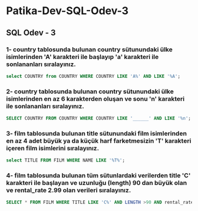 # Patika-Dev-SQL-Odev-3
## SQL Odev - 3

### 1- country tablosunda bulunan country sütunundaki ülke isimlerinden 'A' karakteri ile başlayıp 'a' karakteri ile sonlananları sıralayınız.

````sql
select COUNTRY from COUNTRY WHERE COUNTRY LIKE 'A%' AND LIKE '%A';
````

### 2- country tablosunda bulunan country sütunundaki ülke isimlerinden en az 6 karakterden oluşan ve sonu 'n' karakteri ile sonlananları sıralayınız.

````SQL
SELECT COUNTRY FROM COUNTRY WHERE COUNTRY LIKE '______' AND LIKE '%n';
````

### 3- film tablosunda bulunan title sütunundaki film isimlerinden en az 4 adet büyük ya da küçük harf farketmesizin 'T' karakteri içeren film isimlerini sıralayınız.

````sql 
select TITLE FROM FILM WHERE NAME LIKE '%T%';
````

### 4- film tablosunda bulunan tüm sütunlardaki verilerden title 'C' karakteri ile başlayan ve uzunluğu (length) 90 dan büyük olan ve rental_rate 2.99 olan verileri sıralayınız.

````SQL
SELECT * FROM FILM WHERE TITLE LIKE 'C%' AND LENGTH >90 AND rental_rate =2.99;
````
